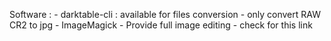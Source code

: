 Software : 
	- darktable-cli : available for files conversion
		-  only convert RAW CR2 to jpg
	-  ImageMagick
		- Provide full image editing
			- check for this link